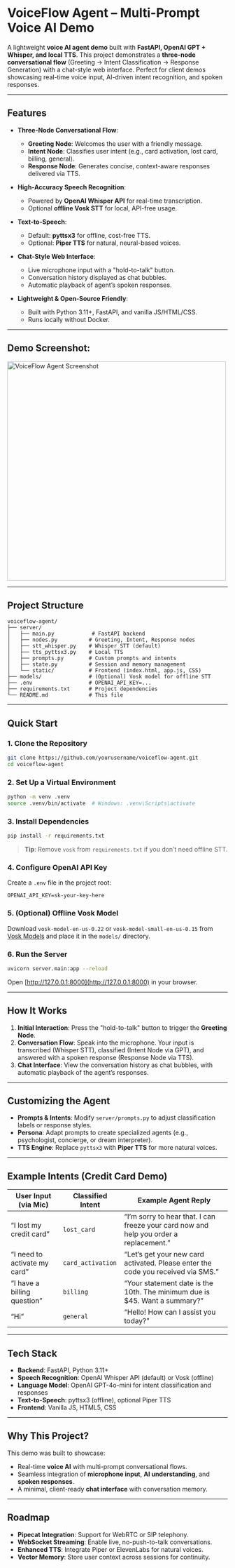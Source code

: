 # VoiceFlow Agent – Multi-Prompt Voice AI Demo

A lightweight **voice AI agent demo** built with **FastAPI, OpenAI GPT + Whisper, and local TTS**. This project demonstrates a **three-node conversational flow** (Greeting → Intent Classification → Response Generation) with a chat-style web interface. Perfect for client demos showcasing real-time voice input, AI-driven intent recognition, and spoken responses.

---

## Features

- **Three-Node Conversational Flow**:
  - **Greeting Node**: Welcomes the user with a friendly message.
  - **Intent Node**: Classifies user intent (e.g., card activation, lost card, billing, general).
  - **Response Node**: Generates concise, context-aware responses delivered via TTS.

- **High-Accuracy Speech Recognition**:
  - Powered by **OpenAI Whisper API** for real-time transcription.
  - Optional **offline Vosk STT** for local, API-free usage.

- **Text-to-Speech**:
  - Default: **pyttsx3** for offline, cost-free TTS.
  - Optional: **Piper TTS** for natural, neural-based voices.

- **Chat-Style Web Interface**:
  - Live microphone input with a "hold-to-talk" button.
  - Conversation history displayed as chat bubbles.
  - Automatic playback of agent’s spoken responses.

- **Lightweight & Open-Source Friendly**:
  - Built with Python 3.11+, FastAPI, and vanilla JS/HTML/CSS.
  - Runs locally without Docker.

---

## Demo Screenshot: 
<img src="https://github.com/user-attachments/assets/8244bfa7-1d4c-4cd2-8b2e-a9ccd2e809d5" width="500" alt="VoiceFlow Agent Screenshot">

---

## Project Structure

```
voiceflow-agent/
├── server/
│   ├── main.py            # FastAPI backend
│   ├── nodes.py          # Greeting, Intent, Response nodes
│   ├── stt_whisper.py    # Whisper STT (default)
│   ├── tts_pyttsx3.py    # Local TTS
│   ├── prompts.py        # Custom prompts and intents
│   ├── state.py          # Session and memory management
│   └── static/           # Frontend (index.html, app.js, CSS)
├── models/               # (Optional) Vosk model for offline STT
├── .env                  # OPENAI_API_KEY=...
├── requirements.txt      # Project dependencies
└── README.md             # This file
```

---

## Quick Start

### 1. Clone the Repository
```bash
git clone https://github.com/yourusername/voiceflow-agent.git
cd voiceflow-agent
```

### 2. Set Up a Virtual Environment
```bash
python -m venv .venv
source .venv/bin/activate  # Windows: .venv\Scripts\activate
```

### 3. Install Dependencies
```bash
pip install -r requirements.txt
```
> **Tip**: Remove `vosk` from `requirements.txt` if you don’t need offline STT.

### 4. Configure OpenAI API Key
Create a `.env` file in the project root:
```
OPENAI_API_KEY=sk-your-key-here
```

### 5. (Optional) Offline Vosk Model
Download `vosk-model-en-us-0.22` or `vosk-model-small-en-us-0.15` from [Vosk Models](https://alphacephei.com/vosk/models) and place it in the `models/` directory.

### 6. Run the Server
```bash
uvicorn server.main:app --reload
```
Open [http://127.0.0.1:8000](http://127.0.0.1:8000) in your browser.

---

## How It Works

1. **Initial Interaction**: Press the "hold-to-talk" button to trigger the **Greeting Node**.
2. **Conversation Flow**: Speak into the microphone. Your input is transcribed (Whisper STT), classified (Intent Node via GPT), and answered with a spoken response (Response Node via TTS).
3. **Chat Interface**: View the conversation history as chat bubbles, with automatic playback of the agent’s responses.

---

## Customizing the Agent

- **Prompts & Intents**: Modify `server/prompts.py` to adjust classification labels or response styles.
- **Persona**: Adapt prompts to create specialized agents (e.g., psychologist, concierge, or dream interpreter).
- **TTS Engine**: Replace `pyttsx3` with **Piper TTS** for more natural voices.

---

## Example Intents (Credit Card Demo)

| User Input (via Mic)         | Classified Intent   | Example Agent Reply                                                                 |
|------------------------------|--------------------|-------------------------------------------------------------------------------------|
| “I lost my credit card”      | `lost_card`        | “I’m sorry to hear that. I can freeze your card now and help you order a replacement.” |
| “I need to activate my card” | `card_activation`  | “Let’s get your new card activated. Please enter the code you received via SMS.”     |
| “I have a billing question”  | `billing`          | “Your statement date is the 10th. The minimum due is $45. Want a summary?”           |
| “Hi”                         | `general`          | “Hello! How can I assist you today?”                                                |

---

## Tech Stack

- **Backend**: FastAPI, Python 3.11+
- **Speech Recognition**: OpenAI Whisper API (default) or Vosk (offline)
- **Language Model**: OpenAI GPT-4o-mini for intent classification and responses
- **Text-to-Speech**: pyttsx3 (offline), optional Piper TTS
- **Frontend**: Vanilla JS, HTML5, CSS

---

## Why This Project?

This demo was built to showcase:
- Real-time **voice AI** with multi-prompt conversational flows.
- Seamless integration of **microphone input**, **AI understanding**, and **spoken responses**.
- A minimal, client-ready **chat interface** with conversation memory.

---


## Roadmap

- **Pipecat Integration**: Support for WebRTC or SIP telephony.
- **WebSocket Streaming**: Enable live, no-push-to-talk conversations.
- **Enhanced TTS**: Integrate Piper or ElevenLabs for natural voices.
- **Vector Memory**: Store user context across sessions for continuity.




